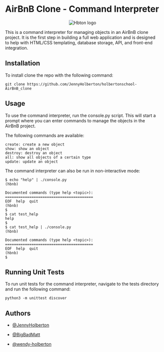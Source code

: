 # AirBnB Clone - Command Interpreter


<p align="center">
  <img src="https://i.imgur.com/WqHvIJs.png" alt="Hbton logo">
</p>


This is a command interpreter for managing objects in an AirBnB clone project. It is the first step in building a full web application and is designed to help with HTML/CSS templating, database storage, API, and front-end integration.

## Installation

To install clone the repo with the following command:

```
git clone https://github.com/JennyHolberton/holbertonschool-AirBnB_clone
```

## Usage

To use the command interpreter, run the console.py script. This will start a prompt where you can enter commands to manage the objects in the AirBnB project.

The following commands are available:

    create: create a new object
    show: show an object
    destroy: destroy an object
    all: show all objects of a certain type
    update: update an object


The command interpreter can also be run in non-interactive mode:
```
$ echo "help" | ./console.py
(hbnb)

Documented commands (type help <topic>):
========================================
EOF  help  quit
(hbnb) 
$
$ cat test_help
help
$
$ cat test_help | ./console.py
(hbnb)

Documented commands (type help <topic>):
========================================
EOF  help  quit
(hbnb) 
$
```

## Running Unit Tests

To run unit tests for the command interpreter, navigate to the tests directory and run the following command:

```
python3 -m unittest discover
```

## Authors

- [@JennyHolberton](https://github.com/JennyHolberton)

- [@BigBadMatt](https://github.com/bigBadMatt)

- [@wendy-holberton](https://github.com/wendy-holberton)